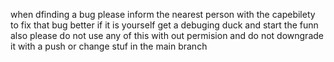 when dfinding a bug please inform the nearest person with the capebilety to fix that bug better if it is yourself get a debuging duck and start the funn also please do not use any of this with out permision and do not downgrade it with a push or change stuf in the main branch
